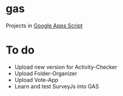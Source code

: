 # gas
Projects in [Google Apps Script](https://developers.google.com/apps-script)

# To do
- Upload new version for Activity-Checker
- Upload Folder-Organizer
- Upload Vote-App
- Learn and test SurveyJs into GAS
